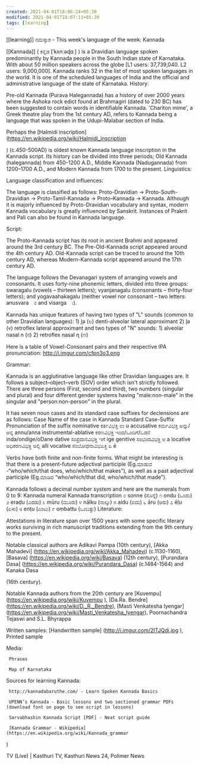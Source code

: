 ```yaml
---
created: 2021-04-01T18:06:24+05:30
modified: 2021-04-01T18:07:11+05:30
tags: [learning]
---
```

[[learning]]
 ನಮಸ್ಕಾರ - This week's language of the week: Kannada 
 
 [[Kannada]] ( ಕನ್ನಡ [ˈkʌnːəɖɑː] ) is a Dravidian language spoken predominantly by Kannada people in the South Indian state of Karnataka. With about 50 million speakers across the globe [L1 users: 37,739,040. L2 users: 9,000,000]. Kannada ranks 32 in the list of most spoken languages in the world. It is one of the scheduled languages of India and the official and administrative language of the state of Karnataka.
 History:
 
 Pre-old Kannada (Purava Halegannada) has a history of over 2000 years where the Ashoka rock edict found at Brahmagiri (dated to 230 BC) has been suggested to contain words in identifiable Kannada. 'Chariton mime', a Greek theatre play from the 1st century AD, refers to Kannada being a language that was spoken in the Udupi-Malabar section of India.
 
 Perhaps the [Halmidi inscription] (https://en.wikipedia.org/wiki/Halmidi_inscription
 
 ) (c.450-500AD) is oldest known Kannada language inscription in the Kannada script. Its history can be divided into three periods; Old Kannada (halegannada) from 450–1200 A.D., Middle Kannada (Nadugannada) from 1200–1700 A.D., and Modern Kannada from 1700 to the present.
 Linguistics:
 
 Language classification and influences:
 
 The language is classified as follows: Proto-Dravidian -> Proto-South-Dravidian -> Proto-Tamil-Kannada -> Proto–Kannada -> Kannada. Although it is majorly influenced by Proto-Dravidian vocabulary and syntax, modern Kannada vocabulary is greatly influenced by Sanskrit. Instances of Prakrit and Pali can also be found in Kannada language.
 
 Script:
 
 The Proto-Kannada script has its root in ancient Brahmi and appeared around the 3rd century BC. The Pre-Old-Kannada script appeared around the 4th century AD. Old-Kannada script can be traced to around the 10th century AD, whereas Modern-Kannada script appeared around the 17th century AD.
 
 The language follows the Devanagari system of arranging vowels and consonants. It uses forty-nine phonemic letters, divided into three groups: swaragalu (vowels – thirteen letters); vyanjanagalu (consonants – thirty-four letters); and yogavaahakagalu (neither vowel nor consonant – two letters: anusvara ಂ and visarga ಃ).
 
 Kannada has unique features of having two types of "L" sounds (common to other Dravidian languages): 1) l̪ə (ಲ) denti-alveolar lateral approximant 2) ɭə (ಳ) retroflex lateral approximant and two types of "N" sounds: 1) alveolar nasal n (ನ) 2) retroflex nasal ɳ (ಣ)
 
 Here is a table of Vowel-Consonant pairs and their respective IPA pronunciation: http://i.imgur.com/cfpn3o3.png
 
 Grammar:
 
 Kannada is an agglutinative language like other Dravidian languages are. It follows a subject–object–verb (SOV) order which isn't strictly followed. There are three persons (First, second and third), two numbers (singular and plural) and four different gender systems having "male:non-male" in the singular and "person:non-person" in the plural.
 
 It has seven noun cases and its standard case suffixes for declensions are as follows:
 Case	Name of the case in Kannada	Standard Case-Suffix	Pronunciation of the suffix
 nominative	ಕರ್ತವಿಭಕ್ತಿ	ಉ	u
 accusative	ಕರ್ಮವಿಭಕ್ತಿ	ಅನ್ನು/ಅನ್ನ	annu/anna
 instrumental-ablative	ಕರಣವಿಭಕ್ತಿ	ಇಂದ/ಒಂದಿಗೆ/ಒಡನೆ	inda/ondige/oDane
 dative	ಸಂಪ್ರದಾನವಿಭಕ್ತಿ	ಇಗೆ	ige
 genitive	ಸಂಭಂದವಿಭಕ್ತಿ	ಅ	a
 locative	ಅಧಿಕರಣವಿಭಕ್ತಿ	ಅಲ್ಲಿ	alli
 vocative	ಸಂಬೋಧನಾವಿಭಏಕ್ತಿ	ಏ	ē
 
 Verbs have both finite and non-finite forms. What might be interesting is that there is a present-future adjectival participle (Eg.ಮಾಡುವ -“who/which/that does, who/which/that makes”), as well as a past adjectival participle (Eg.ಮಾಡಿದ “who/which/that did, who/which/that made”).
 
 Kannada follows a decimal number system and here are the numerals from 0 to 9:
 Kannada numeral	Kannada transcription
 ೦	sonne (ಸೊನ್ನೆ)
 ೧	ondu (ಒಂದು)
 ೨	eraḍu (ಎರಡು)
 ೩	mūru (ಮೂರು)
 ೪	nālku (ನಾಲ್ಕು)
 ೫	aidu (ಐದು)
 ೬	āru (ಆರು)
 ೭	ēḷu (ಏಳು)
 ೮	enṭu (ಎಂಟು)
 ೯	oṃbattu (ಒಂಬತ್ತು)
 Literature:
 
 Attestations in literature span over 1500 years with some specific literary works surviving in rich manuscript traditions extending from the 9th century to the present.
 
 Notable classical authors are Adikavi Pampa
 (10th century), [Akka Mahadevi] (https://en.wikipedia.org/wiki/Akka_Mahadevi) (c.1130-1160), [Basava] (https://en.wikipedia.org/wiki/Basava) (12th century), [Purandara Dasa] (https://en.wikipedia.org/wiki/Purandara_Dasa) (c.1484-1564) and Kanaka Dasa
 
 (16th century).
 
 Notable Kannada authors from the 20th century are [Kuvempu] (https://en.wikipedia.org/wiki/Kuvempu
 ), [Da.Ra. Bendre] (https://en.wikipedia.org/wiki/D._R._Bendre), [Masti Venkatesha Iyengar] (https://en.wikipedia.org/wiki/Masti_Venkatesha_Iyengar), Poornachandra Tejaswi and S.L. Bhyrappa
 
 Written samples: [Handwritten sample] (http://i.imgur.com/2ITJQdi.jpg
 ), Printed sample
 
 Media:
 
     Phrases
 
     Map of Karnataka
 
 Sources for learning Kannada:
 
     http://kannadabaruthe.com/ - Learn Spoken Kannada Basics
 
     UPENN’s Kannada - Basic lessons and two sectioned grammar PDFs (download font on page to see script in lessons)
 
     Sarvabhashin Kannada Script [PDF] - Neat script guide
 
     [Kannada Grammar - Wikipedia] (https://en.wikipedia.org/wiki/Kannada_grammar
 
 )
 
 TV (Live) | Kasthuri TV, Kasthuri News 24, Polimer News 
